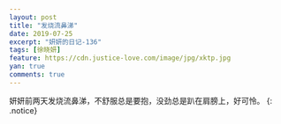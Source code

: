 ```yaml
---
layout: post
title: "发烧流鼻涕"
date: 2019-07-25
excerpt: "妍妍的日记-136"
tags: [徐晓妍]
feature: https://cdn.justice-love.com/image/jpg/xktp.jpg
yan: true
comments: true
---
```

妍妍前两天发烧流鼻涕，不舒服总是要抱，没劲总是趴在肩膀上，好可怜。
{: .notice}
